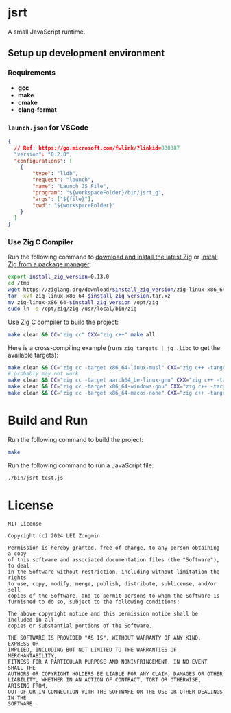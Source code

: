 # jsrt
A small JavaScript runtime.

## Setup up development environment

### Requirements

- **gcc**
- **make**
- **cmake**
- **clang-format**

### `launch.json` for VSCode

```json
{
  // Ref: https://go.microsoft.com/fwlink/?linkid=830387
  "version": "0.2.0",
  "configurations": [
    {
        "type": "lldb",
        "request": "launch",
        "name": "Launch JS File",
        "program": "${workspaceFolder}/bin/jsrt_g",
        "args": ["${file}"],
        "cwd": "${workspaceFolder}"
    }
  ]
}
```

### Use Zig C Compiler

Run the following command to [download and install the latest Zig](https://ziglang.org/download/) or [install Zig from a package manager](https://github.com/ziglang/zig/wiki/Install-Zig-from-a-Package-Manager):

```bash
export install_zig_version=0.13.0
cd /tmp
wget https://ziglang.org/download/$install_zig_version/zig-linux-x86_64-$install_zig_version.tar.xz
tar -xvf zig-linux-x86_64-$install_zig_version.tar.xz
mv zig-linux-x86_64-$install_zig_version /opt/zig
sudo ln -s /opt/zig/zig /usr/local/bin/zig
```

Use Zig C compiler to build the project:

```bash
make clean && CC="zig cc" CXX="zig c++" make all
```

Here is a cross-compiling example (runs `zig targets | jq .libc` to get the available targets):

```bash
make clean && CC="zig cc -target x86_64-linux-musl" CXX="zig c++ -target x86_64-linux-musl" make all
# probably may not work
make clean && CC="zig cc -target aarch64_be-linux-gnu" CXX="zig c++ -target aarch64_be-linux-gnu" make all
make clean && CC="zig cc -target x86_64-windows-gnu" CXX="zig c++ -target x86_64-windows-gnu" make all
make clean && CC="zig cc -target x86_64-macos-none" CXX="zig c++ -target x86_64-macos-none" make all
```


# Build and Run

Run the following command to build the project:

```bash
make
```

Run the following command to run a JavaScript file:

```bash
./bin/jsrt test.js
```


# License

```
MIT License

Copyright (c) 2024 LEI Zongmin

Permission is hereby granted, free of charge, to any person obtaining a copy
of this software and associated documentation files (the "Software"), to deal
in the Software without restriction, including without limitation the rights
to use, copy, modify, merge, publish, distribute, sublicense, and/or sell
copies of the Software, and to permit persons to whom the Software is
furnished to do so, subject to the following conditions:

The above copyright notice and this permission notice shall be included in all
copies or substantial portions of the Software.

THE SOFTWARE IS PROVIDED "AS IS", WITHOUT WARRANTY OF ANY KIND, EXPRESS OR
IMPLIED, INCLUDING BUT NOT LIMITED TO THE WARRANTIES OF MERCHANTABILITY,
FITNESS FOR A PARTICULAR PURPOSE AND NONINFRINGEMENT. IN NO EVENT SHALL THE
AUTHORS OR COPYRIGHT HOLDERS BE LIABLE FOR ANY CLAIM, DAMAGES OR OTHER
LIABILITY, WHETHER IN AN ACTION OF CONTRACT, TORT OR OTHERWISE, ARISING FROM,
OUT OF OR IN CONNECTION WITH THE SOFTWARE OR THE USE OR OTHER DEALINGS IN THE
SOFTWARE.
```
